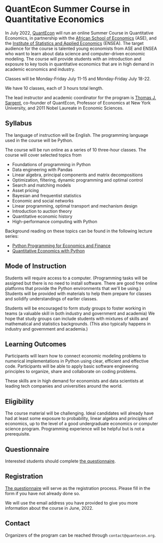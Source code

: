 # QuantEcon Summer Course in Quantitative Economics

In July 2022, [QuantEcon](https://quantecon.org/)  will run an online Summer
Course in Quantitative Economics, in partnership with the [African School of
Economics](https://africanschoolofeconomics.com/) (ASE), and the [Institute of
Statistics and Applied Economics](https://ensea.ed.ci/en/) (ENSEA).  The
target audience for the course is talented young economists from ASE and ENSEA
who want to learn about  data science and computer-driven economic
modeling.  The course will provide students with an introduction and exposure
to key tools in quantitative economics that are in high demand in academic economics and industry.

Classes will be Monday-Friday July 11-15 and Monday-Friday July 18-22.

We have  10 classes,  each of 3 hours total length.

The lead instructor and academic coordinator for the program is [Thomas J.
Sargent](http://www.tomsargent.com/), co-founder of QuantEcon, Professor of Economics at New York
University, and 2011 Nobel Laureate in Economic Sciences.


## Syllabus

The language of instruction will be English.  The programming language used in
the course will be Python.

The course will be run online as a series of 10 three-hour classes.  The
course will cover  selected topics from 

* Foundations of programming in Python
* Data engineering with Pandas
* Linear algebra, principal components and matrix decompositions
* Optimization, filtering, dynamic programming and optimal control
* Search and matching models
* Asset pricing
* Bayesian and frequentist statistics
* Economic and social networks
* Linear programming, optimal transport and mechanism design
* Introduction to auction theory
* Quantitative economic history
* High-performance computing with Python

Background reading on these topics can be found in the following lecture
series:

* [Python Programming for Economics and Finance](https://python-programming.quantecon.org/intro.html)
* [Quantitative Economics with Python](https://python.quantecon.org/intro.html)


## Mode of Instruction

Students will require access to a computer.  (Programming tasks will be
assigned but there is no need to install software. There are good free online platforms that provide the Python environments that we'll be using.) Students will be provided
with materials to help them prepare for classes and solidify understandings of
earlier classes.  

Students will be encouraged to form study groups to foster working in teams (a
valuable skill in both industry and government and academia) We hope that
study groups can include students with mixtures of skills and mathematical and
statistics backgrounds. (This also typically happens in industry and
government and academia.)


## Learning Outcomes

Participants will learn how to connect economic modeling problems to numerical
implementations in Python using clear, efficient and effective code.
Participants will be able to apply basic software engineering principles to
organize, share and collaborate on coding problems.

These skills are in high demand for economists and data scientists at leading tech companies and universities around the world.

## Eligibility

The course material will be challenging.  Ideal candidates will already have
had at least some exposure to probability, linear algebra and principles of economics,
up to the level of a good undergraduate economics or computer science
program.  Programming experience will be helpful but is not a prerequisite.

## Questionnaire

Interested students should complete [the questionnaire](https://docs.google.com/forms/d/e/1FAIpQLSca-99V6CXcC6lRcqmC4G1wrw609srg19Df7485K5wOjeesOQ/viewform).

## Registration

[The questionnaire](https://docs.google.com/forms/d/e/1FAIpQLSca-99V6CXcC6lRcqmC4G1wrw609srg19Df7485K5wOjeesOQ/viewform) will serve as the
registration process. Please fill in the form if you have not already done so.

We will use the email address you have provided to give you more information about the course in June, 2022.

## Contact

Organizers of the program can be reached through `contact@quantecon.org`.